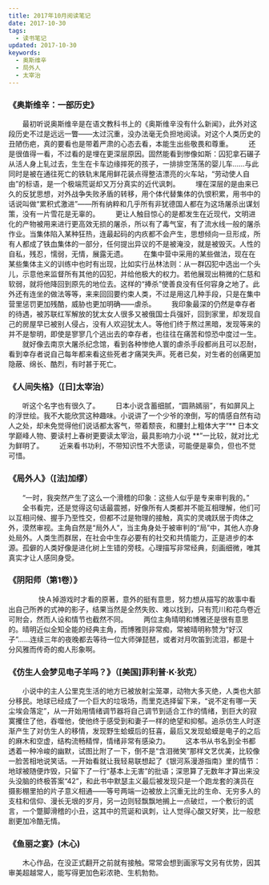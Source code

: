 ```yaml
---
title: 2017年10月阅读笔记
date: 2017-10-30
tags:
  - 读书笔记
updated: 2017-10-30
keywords:
  - 奥斯维辛
  - 局外人
  - 太宰治
---
```


###  《奥斯维辛：一部历史》

　　最初听说奥斯维辛是在语文教科书上的《奥斯维辛没有什么新闻》，此外对这段历史不过是远远一瞥——太过沉重，没办法毫无负担地阅读。对这个人类历史的丑陋伤疤，真的要看也是带着严肃的心态去看，本能生出些敬畏和尊重。
　　还是很值得一看，不过看的是埋在更深层原因。固然能看到惨像如斯：囚犯拿石碾子从活人身上轧过去，生生在卡车边缘摔死的孩子，一排排空荡荡的婴儿车……与此同时是被在通往死亡的铁轨末尾用鲜花装点得整洁漂亮的火车站，“劳动使人自由”的标语，是一个极端荒诞却又万分真实的近代讽刺。
　　埋在深层的是由来已久的反犹思想，对外战争失败矛盾的转移，用个体代替集体的仇恨积累，用书中的话说叫做“累积式激进”——所有纳粹和几乎所有非犹德国人都在为这场屠杀出谋划策，没有一片雪花是无辜的。
　　更让人触目惊心的是都发生在近现代，文明进化的产物被用来进行更高效无损的屠杀，所以有了毒气室，有了流水线一般的屠杀作业。当集体陷入某种狂热，连最起码的内疚都不会产生，思想倾向一旦形成，所有人都成了铁血集体的一部分，任何提出异议的不是被淹没，就是被毁灭。人性的自私，残忍，懦弱，无情，展露无遗。
　　在集中营中采用的某些做法，现在在某些集体主义的训练中也时有出现，比如实行丛林法则：从一群囚犯中选出一个头儿，示意他来监督所有其他的囚犯，并给他极大的权力。若他展现出稍微的仁慈和软弱，就将他降回到原先的地位去。这样的“捧杀”使善良没有任何容身之地了。此外还有连坐的做法等等，来来回回要约束人类，不过是用这几种手段，只是在集中营里惩罚更加残酷，威胁也更加明确——虐杀。
　　我印象最深的仍然是幸存者的待遇，被苏联红军解放的犹太女人很多又被俄国士兵强奸，回到家里，却发现自己的房屋早已被别人侵占，没有人欢迎犹太人。等他们终于熬过黑暗，发现等来的并不是黎明，即使是寥寥几个逃出去的幸存者，也往往在痛苦和惊恐中度过一生。
　　就好像去南京大屠杀纪念馆，看到各种惨绝人寰的虐杀手段都尚且可以忍耐，看到幸存者说自己每年都来看这些死者才痛哭失声。死者已矣，对生者的创痛更加隐蔽、绵长、酷烈，有时甚于死亡。

###  《人间失格》（[日]太宰治）

　　听这个名字也有很久了。
　　日本小说含蓄细腻，“圆熟嫣丽”，有如屏风上的浮世绘。我不大能欣赏这种趣味。小说讲了一个少爷的潦倒，写的情感自然有动人之处，却未免觉得他们说话都太客气，带着颓丧，和腰封上粗体大字“** 日本文学巅峰人物、要读村上春树更要读太宰治，最具影响力小说 **”一比较，就对比尤为鲜明了。
　　近来看书功利，不带知识性不大愿读，可能便是辜负，但也不觉可惜。

### 《局外人》（[法]加缪）

　　“一时，我突然产生了这么一个滑稽的印象：这些人似乎是专来审判我的。”
　　全书看完，还是觉得这句话最震撼，好像所有人类都并不能互相理解，他们可以互相问候、握手乃至性交，但都不过是物理的接触，真实的灵魂跃居于肉体之外，漠然审视。主角自然是“局外人”，当主角身处于被审判的“局”中，其他人亦身处局外。人类生而群居，在社会中生存必要有的社交和共情能力，正是进步的本源。孤僻的人类好像是进化树上生错的旁枝。心理描写非常经典，刻画细微，唯其真实才让人感同身受。

###  《阴阳师（第1卷）》
　　
　　快Ａ掉游戏时才看的原著，意外的挺有意思，努力想从描写的故事中看出自己所养的式神的影子，结果当然是全然失败、难以找到，只有荒川和花鸟卷近可附会，然而人设和情节也截然不同。
　　两位主角晴明和博雅还是很有意思的。晴明近似全知全能的经典主角，而博雅则非常痴，常被晴明称赞为“好汉子”……连续三年的夜晚都去等待一位大师弹琵琶，或者对月吹笛到流泪，都是十分风雅而传奇的痴人形象啊。

### 《仿生人会梦见电子羊吗？》（[美国]菲利普·K·狄克）

　　小说中的主人公里克生活的地方已被放射尘笼罩，动物大多灭绝，人类也大部分移民。地球已经成了一个巨大的垃圾场，而里克选择留下来，“说不定有哪一天尘埃会落定”，从一开始用情绪调节器将自己调节到适合工作的情绪，到巨大的寂寞攫住了他，吞噬他，使他终于感受到和妻子一样的绝望和抑郁。追杀仿生人时逐渐产生了对仿生人的移情，发现野生蛤蟆后的狂喜，最后又发现蛤蟆是电子的之后的麻木和空虚，结构流畅精悍，情绪非常有感染力。
　　这本书从书名到全书都透着一种冷峻的幽默，试图比附了一下，倒不是“含泪微笑”那样文艺优美，比较像一脸苦相地说笑话。一开始看就让我轻易联想起了《银河系漫游指南》里的情节：地球被随便炸毁，只留下了一行“基本上无害”的批语；深思算了无数年才算出来没头没脑的终极答案“42”，和此书中默瑟主义最后被发现只是一个跑龙套的演员在摄影棚里拍的片子意义相通——等号两端一边被放上沉重无比的生命、无穷多人的支柱和信仰、漫长无垠的岁月，另一边则轻飘飘地搁上一点破烂，一个敷衍的谎言，一个蹩脚滑稽的小丑，这其中的荒诞和讽刺，让人觉得心酸又好笑，比一般悲剧更加冷酷无情。


### 《鱼丽之宴》(木心)    


　　木心作品，在没正式翻开之前就有接触。常常会想到画家写文另有优势，因其审美超越常人，能写得更加色彩浓艳、生机勃勃。   

　　
